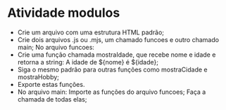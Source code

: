 # Atividade modulos
* Crie um arquivo com uma estrutura HTML padrão;
* Crie dois arquivos .js ou .mjs, um chamado funcoes e outro chamado main;
No arquivo funcoes:
* Crie uma função chamada mostraIdade, que recebe nome e idade e retorna a string: A idade de ${nome} é ${idade};
* Siga o mesmo padrão para outras funções como mostraCidade e mostraHobby;
* Exporte estas funções.
* No arquivo main:
    Importe as funções do arquivo funcoes;
    Faça a chamada de todas elas;